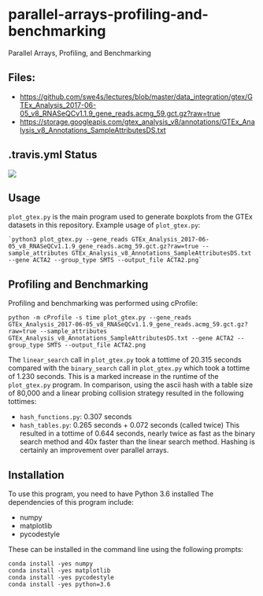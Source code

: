 # parallel-arrays-profiling-and-benchmarking
Parallel Arrays, Profiling, and Benchmarking

## Files:
- https://github.com/swe4s/lectures/blob/master/data_integration/gtex/GTEx_Analysis_2017-06-05_v8_RNASeQCv1.1.9_gene_reads.acmg_59.gct.gz?raw=true
- https://storage.googleapis.com/gtex_analysis_v8/annotations/GTEx_Analysis_v8_Annotations_SampleAttributesDS.txt

## .travis.yml Status
![](https://travis-ci.com/cu-swe4s-fall-2019/parallel-arrays-profiling-and-benchmarking-rymo1354.svg?branch=master)

## Usage
`plot_gtex.py` is the main program used to generate boxplots from the GTEx datasets in this repository. Example usage of `plot_gtex.py`:

```
`python3 plot_gtex.py --gene_reads GTEx_Analysis_2017-06-05_v8_RNASeQCv1.1.9_gene_reads.acmg_59.gct.gz?raw=true --sample_attributes GTEx_Analysis_v8_Annotations_SampleAttributesDS.txt --gene ACTA2 --group_type SMTS --output_file ACTA2.png`
```

## Profiling and Benchmarking
Profiling and benchmarking was performed using cProfile:
```
python -m cProfile -s time plot_gtex.py --gene_reads GTEx_Analysis_2017-06-05_v8_RNASeQCv1.1.9_gene_reads.acmg_59.gct.gz?raw=true --sample_attributes GTEx_Analysis_v8_Annotations_SampleAttributesDS.txt --gene ACTA2 --group_type SMTS --output_file ACTA2.png
```
The `linear_search` call in `plot_gtex.py` took a tottime of 20.315 seconds compared with the `binary_search` call in `plot_gtex.py` which took a tottime of 1.230 seconds. This is a marked increase in the runtime of the `plot_gtex.py` program. In comparison, using the ascii hash with a table size of 80,000 and a linear probing collision strategy resulted in the following tottimes:
* `hash_functions.py`: 0.307 seconds
* `hash_tables.py`: 0.265 seconds + 0.072 seconds (called twice) 
This resulted in a tottime of 0.644 seconds, nearly twice as fast as the binary search method and 40x faster than the linear search method. Hashing is certainly an improvement over parallel arrays. 
 
## Installation
To use this program, you need to have Python 3.6 installed
The dependencies of this program include: 
- numpy
- matplotlib
- pycodestyle

These can be installed in the command line using the following prompts: 
```
conda install -yes numpy
conda install -yes matplotlib
conda install -yes pycodestyle
conda install -yes python=3.6
